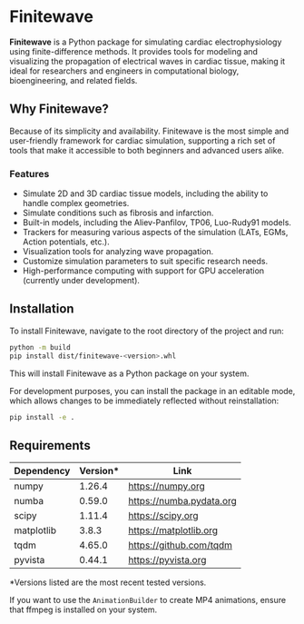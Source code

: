 # Finitewave

**Finitewave** is a Python package for simulating cardiac electrophysiology
using finite-difference methods. It provides tools for modeling and visualizing
the propagation of electrical waves in cardiac tissue, making it ideal for
researchers and engineers in computational biology, bioengineering,
and related fields.

## Why Finitewave?

Because of its simplicity and availability. Finitewave is the most simple and
user-friendly framework for cardiac simulation, supporting a rich set of tools
that make it accessible to both beginners and advanced users alike.

### Features

- Simulate 2D and 3D cardiac tissue models, including the ability to handle
  complex geometries.
- Simulate conditions such as fibrosis and infarction. 
- Built-in models, including the Aliev-Panfilov, TP06, Luo-Rudy91 models.
- Trackers for measuring various aspects of the simulation (LATs, EGMs, Action
  potentials, etc.). 
- Visualization tools for analyzing wave propagation.
- Customize simulation parameters to suit specific research needs.
- High-performance computing with support for GPU acceleration (currently under
  development).

## Installation

To install Finitewave, navigate to the root directory of the project and run:

```sh
python -m build
pip install dist/finitewave-<version>.whl
```

This will install Finitewave as a Python package on your system.

For development purposes, you can install the package in an editable mode, which allows changes to be immediately reflected without reinstallation:

```sh
pip install -e .
```

## Requirements

| Dependency | Version\* | Link                        |
| ---------- | --------- | --------------------------- |
| numpy      | 1.26.4    | https://numpy.org           |
| numba      | 0.59.0    | https://numba.pydata.org    |
| scipy      | 1.11.4    | https://scipy.org           |
| matplotlib | 3.8.3     | https://matplotlib.org      |
| tqdm       | 4.65.0    | https://github.com/tqdm     |
| pyvista    | 0.44.1    | https://pyvista.org         |

*Versions listed are the most recent tested versions.

If you want to use the `AnimationBuilder` to create MP4 animations,
ensure that ffmpeg is installed on your system.
